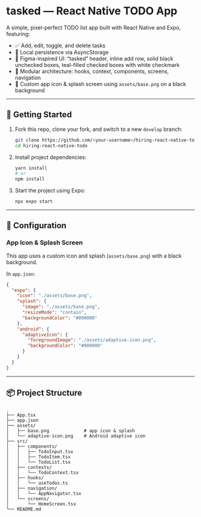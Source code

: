 # tasked — React Native TODO App

A simple, pixel-perfect TODO list app built with React Native and Expo, featuring:

- ✅ Add, edit, toggle, and delete tasks  
- 💾 Local persistence via AsyncStorage  
- 🎨 Figma-inspired UI: “tasked” header, inline add row, solid black unchecked boxes, teal-filled checked boxes with white checkmark  
- 🚀 Modular architecture: hooks, context, components, screens, navigation  
- 📱 Custom app icon & splash screen using `assets/base.png` on a black background  

---

## 🚀 Getting Started

1. Fork this repo, clone your fork, and switch to a new `develop` branch:
   ```bash
   git clone https://github.com/<your-username>/hiring-react-native-todo.git
   cd hiring-react-native-todo
   ```

2. Install project dependencies:
   ```bash
   yarn install
   # or
   npm install
   ```

3. Start the project using Expo:
   ```bash
   npx expo start
   ```

---

## 🔧 Configuration

### App Icon & Splash Screen

This app uses a custom icon and splash (`assets/base.png`) with a black background.

In `app.json`:

```json
{
  "expo": {
    "icon": "./assets/base.png",
    "splash": {
      "image": "./assets/base.png",
      "resizeMode": "contain",
      "backgroundColor": "#000000"
    },
    "android": {
      "adaptiveIcon": {
        "foregroundImage": "./assets/adaptive-icon.png",
        "backgroundColor": "#000000"
      }
    }
  }
}
```

---

## 📦 Project Structure

```
.
├── App.tsx
├── app.json
├── assets/
│   ├── base.png             # app icon & splash
│   └── adaptive-icon.png    # Android adaptive icon
├── src/
│   ├── components/
│   │   ├── TodoInput.tsx
│   │   ├── TodoItem.tsx
│   │   └── TodoList.tsx
│   ├── contexts/
│   │   └── TodoContext.tsx
│   ├── hooks/
│   │   └── useTodos.ts
│   ├── navigation/
│   │   └── AppNavigator.tsx
│   └── screens/
│       └── HomeScreen.tsx
└── README.md
```


